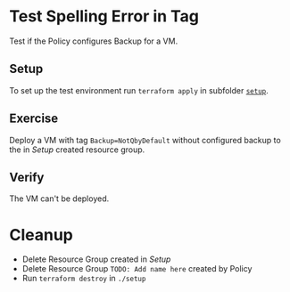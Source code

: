 # Test Spelling Error in Tag

Test if the Policy configures Backup for a VM.

## Setup

To set up the test environment run `terraform apply` in subfolder [`setup`](./setup/).

## Exercise

Deploy a VM with tag `Backup=NotQbyDefault` without configured backup to the in *Setup* created resource group. 

## Verify

The VM can't be deployed.

# Cleanup

- Delete Resource Group created in *Setup*
- Delete Resource Group `TODO: Add name here` created by Policy
- Run `terraform destroy` in `./setup`